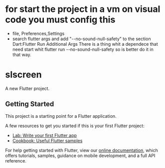 # for start the project in a vm on visual code you must config this
- file, Preferences,Settings
- search flutter args and add "--no-sound-null-safety" to the section Dart:Flutter Run Additional Args
There is a thing whit a dependece that need start whit flutter run --no-sound-null-safety so is better do it in that way.

# slscreen

A new Flutter project.

## Getting Started

This project is a starting point for a Flutter application.

A few resources to get you started if this is your first Flutter project:

- [Lab: Write your first Flutter app](https://flutter.dev/docs/get-started/codelab)
- [Cookbook: Useful Flutter samples](https://flutter.dev/docs/cookbook)

For help getting started with Flutter, view our
[online documentation](https://flutter.dev/docs), which offers tutorials,
samples, guidance on mobile development, and a full API reference.
